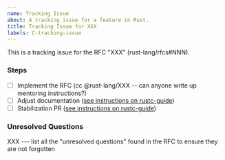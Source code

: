 ```yaml
---
name: Tracking Issue
about: A tracking issue for a feature in Rust.
title: Tracking Issue for XXX
labels: C-tracking-issue
---
```

<!--
Thank you for creating a tracking issue! 📜 Tracking issues are for tracking a
feature from implementation to stabilisation. Make sure to include the relevant
RFC for the feature if it has one. Otherwise provide a short summary of the
feature and link any relevant PRs or issues, and remove any sections that are
not relevant to the feature.
-->

This is a tracking issue for the RFC "XXX" (rust-lang/rfcs#NNN).

### Steps
<!--
Include each step required to complete the feature. Typically this is a PR
implementing a feature, followed by a PR that stabilises the feature. However
for larger features an implementation could be broken up into multiple PRs.
-->

- [ ] Implement the RFC (cc @rust-lang/XXX -- can anyone write up mentoring
      instructions?)
- [ ] Adjust documentation ([see instructions on rustc-guide][doc-guide])
- [ ] Stabilization PR ([see instructions on rustc-guide][stabilization-guide])

[stabilization-guide]: https://rust-lang.github.io/rustc-guide/stabilization_guide.html#stabilization-pr
[doc-guide]: https://rust-lang.github.io/rustc-guide/stabilization_guide.html#documentation-prs

### Unresolved Questions
<!--
Include any open questions that need to be answered before the feature can be
stabilised.
-->

XXX --- list all the "unresolved questions" found in the RFC to ensure they are
not forgotten
